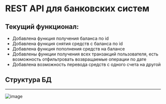 # REST API для банковских систем

## Текущий функционал:
* Добавлена функция получения баланса по id
* Добавлена функция снятия средств с баланса по id
* Добавлена функция пополнения средств на балансе
* Добавлены функции получения всех транзакций пользователя, есть возможность отфильтровать возвращаемые операции по дате
* Добавлена возможность перевода средств с одного счета на другой

## Структура БД
---
![image](https://github.com/GodTierDamage/-SF_final_project/assets/101549336/0d8b5692-0769-44bd-9675-be87e22ee7f8)

